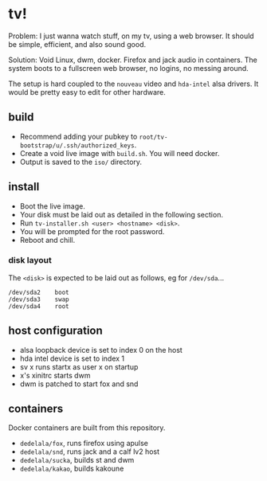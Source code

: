 # tv!

Problem: I just wanna watch stuff, on my tv, using a web browser.
It should be simple, efficient, and also sound good.

Solution: Void Linux, dwm, docker. Firefox and jack audio in containers.
The system boots to a fullscreen web browser, no logins, no messing around.

The setup is hard coupled to the `nouveau` video and `hda-intel` alsa drivers.
It would be pretty easy to edit for other hardware.


## build

- Recommend adding your pubkey to `root/tv-bootstrap/u/.ssh/authorized_keys`.
- Create a void live image with `build.sh`. You will need docker.
- Output is saved to the `iso/` directory.


## install

- Boot the live image.
- Your disk must be laid out as detailed in the following section.
- Run `tv-installer.sh <user> <hostname> <disk>`.
- You will be prompted for the root password.
- Reboot and chill.


### disk layout

The `<disk>` is expected to be laid out as follows, eg for `/dev/sda`...

```
/dev/sda2    boot
/dev/sda3    swap
/dev/sda4    root
```


## host configuration

- alsa loopback device is set to index 0 on the host
- hda intel device is set to index 1
- sv x runs startx as user x on startup
- x's xinitrc starts dwm
- dwm is patched to start fox and snd


## containers

Docker containers are built from this repository.

- `dedelala/fox`, runs firefox using apulse
- `dedelala/snd`, runs jack and a calf lv2 host
- `dedelala/sucka`, builds st and dwm
- `dedelala/kakao`, builds kakoune




